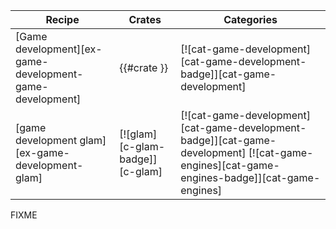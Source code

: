 | Recipe | Crates | Categories |
|---|---|---|
| [Game development][ex-game-development-game-development] | {{#crate }} | [![cat-game-development][cat-game-development-badge]][cat-game-development] |
| [game development glam][ex-game-development-glam] | [![glam][c-glam-badge]][c-glam] | [![cat-game-development][cat-game-development-badge]][cat-game-development] [![cat-game-engines][cat-game-engines-badge]][cat-game-engines] |

<div class="hidden">
FIXME
</div>
